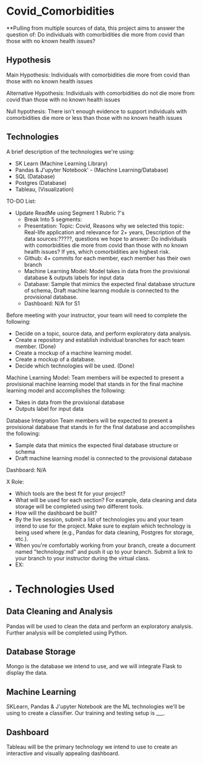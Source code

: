 # Covid_Comorbidities

**Pulling from multiple sources of data, this project aims to answer the question of:
Do individuals with comorbidities die more from covid than those with no known health issues?

## Hypothesis
Main Hypothesis: Individuals with comorbidities die more from covid than those with no known health issues

Alternative Hypothesis: Individuals with comorbidities do not die more from covid than those with no known health issues

Null hypothesis: There isn't enough evidence to support individuals with comorbidities die more or less than those with no known health issues

## Technologies
A brief description of the technologies we're using: 
- SK Learn (Machine Learning Library)
- Pandas & J'upyter Notebook' - (Machine Learning/Database)
- SQL (Database)
- Postgres (Database)
- Tableau, (Visualization)

TO-DO List:
- Update ReadMe using Segment 1 Rubric ?'s
  - Break Into 5 segments: 
  - Presentation: Topic: Covid, Reasons why we selected this topic: Real-life application and relevance for 2+ years, Description of the data sources:?????, questions     we hope to answer: Do individuals with comorbidities die more from covid than those with no known health issues? If yes, which comorbidities are highest risk.
  - Github: 4+ commits for each member, each member has their own branch
  - Machine Learning Model: Model takes in data from the provisional database & outputs labels for input data
  - Database: Sample that mimics the expected final database structure of schema, Draft machine learnng module is connected to the provisional database.
  - Dashboard: N/A for S1

Before meeting with your instructor, your team will need to complete the following:
- Decide on a topic, source data, and perform exploratory data analysis.
- Create a repository and establish individual branches for each team member. (Done)
- Create a mockup of a machine learning model.
- Create a mockup of a database.
- Decide which technologies will be used. (Done)

Machine Learning Model:
Team members will be expected to present a provisional machine learning model that stands in for the final machine learning model and accomplishes the following:
- Takes in data from the provisional database
- Outputs label for input data

Database Integration
Team members will be expected to present a provisional database that stands in for the final database and accomplishes the following:
- Sample data that mimics the expected final database structure or schema
- Draft machine learning model is connected to the provisional database

Dashboard:
N/A

X Role:
-  Which tools are the best fit for your project?
-  What will be used for each section? For example, data cleaning and data storage will be completed using two different tools.
-  How will the dashboard be built?
-  By the live session, submit a list of technologies you and your team intend to use for the project. Make sure to explain which technology is being used where (e.g., Pandas for data cleaning, Postgres for storage, etc.).
-  When you're comfortably working from your branch, create a document named "technology.md" and push it up to your branch. Submit a link to your branch to your instructor during the virtual class.
-  EX: 
-  # Technologies Used
## Data Cleaning and Analysis
Pandas will be used to clean the data and perform an exploratory analysis. Further analysis will be completed using Python.

## Database Storage
Mongo is the database we intend to use, and we will integrate Flask to display the data.

## Machine Learning
SKLearn, Pandas & J'upyter Notebook are the ML technologies we'll be using to create a classifier. Our training and testing setup is ___. 

## Dashboard
Tableau will be the primary technology we intend to use to create an interactive and visually appealing dashboard.
